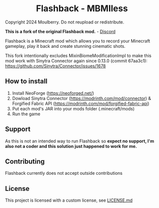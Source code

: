 <h1 align="center">Flashback - MBMIless</h1>

Copyright 2024 Moulberry. Do not reupload or redistribute.

**This is a fork of the original Flashback mod.** - [Discord](https://discord.gg/flashbacktool)

Flashback is a Minecraft mod which allows you to record your Minecraft gameplay, play it back and create stunning cinematic shots.

This fork intentionally excludes MixinBiomeModificationImpl to make this mod work with Sinytra Connector again since 0.13.0 (commit 67aa3c1):
https://github.com/Sinytra/Connector/issues/1678

## How to install
1. Install NeoForge (https://neoforged.net/)
2. Dowload Sinytra Connector (https://modrinth.com/mod/connector) & Forgified Fabric API (https://modrinth.com/mod/forgified-fabric-api)
3. Put each mod's JAR into your mods folder (.minecraft/mods)
4. Run the game

## Support

As this is not an intended way to run Flashback so **expect no support, I'm also not a coder and this solution just happened to work for me.**

## Contributing

Flashback currently does not accept outside contributions

## License

This project is licensed with a custom license, see [LICENSE.md](https://github.com/Moulberry/Flashback/blob/master/LICENSE.md)
